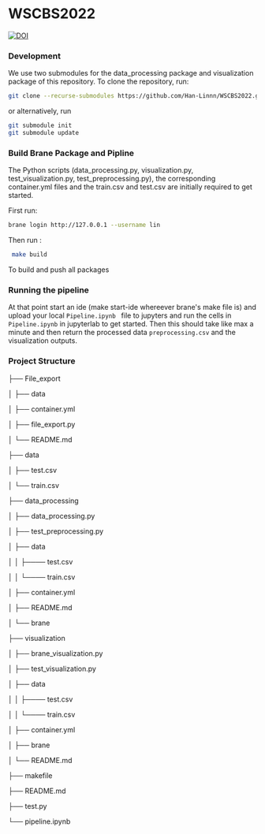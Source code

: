 # WSCBS2022
[![DOI](https://zenodo.org/badge/498536259.svg)](https://zenodo.org/badge/latestdoi/498536259)

###
### Development

We use two submodules for the data_processing package and visualization package of this repository. To clone the repository, run:
```bash
git clone --recurse-submodules https://github.com/Han-Linnn/WSCBS2022.git
```

or alternatively, run
```bash
git submodule init
git submodule update
```
###
### Build Brane Package and Pipline

The Python scripts (data_processing.py, visualization.py, test_visualization.py, test_preprocessing.py), the corresponding container.yml files and the train.csv and test.csv are initially required to get started.

First run:

```bash
brane login http://127.0.0.1 --username lin
```

Then run :

```bash
 make build 
``````
To build and push all packages

###
### Running the pipeline
At that point start an ide (make start-ide whereever brane's make file is) and upload your local `Pipeline.ipynb ` file to jupyters and run the cells in `Pipeline.ipynb` in jupyterlab to get started. Then this should take like max a minute and then return the processed data `preprocessing.csv` and the visualization outputs.

###
### Project Structure

├── File_export

│   ├── data

│   ├── container.yml

│   ├── file_export.py

│   └── README.md

├── data

│   ├── test.csv

│   └── train.csv

├── data_processing


│   ├── data_processing.py

│   ├── test_preprocessing.py

│   ├── data

│   │   ├──── test.csv

│   │   └──── train.csv

│   ├── container.yml

│   ├── README.md

│   └── brane

├── visualization

│   ├── brane_visualization.py

│   ├── test_visualization.py

│   ├── data

│   │   ├──── test.csv

│   │   └──── train.csv

│   ├── container.yml

│   ├── brane

│   └── README.md

├── makefile

├── README.md

├── test.py

└── pipeline.ipynb